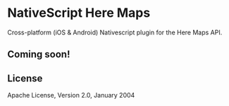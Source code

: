 # NativeScript Here Maps

Cross-platform (iOS & Android) Nativescript plugin for the Here Maps API. 

## Coming soon!

## License

Apache License, Version 2.0, January 2004
